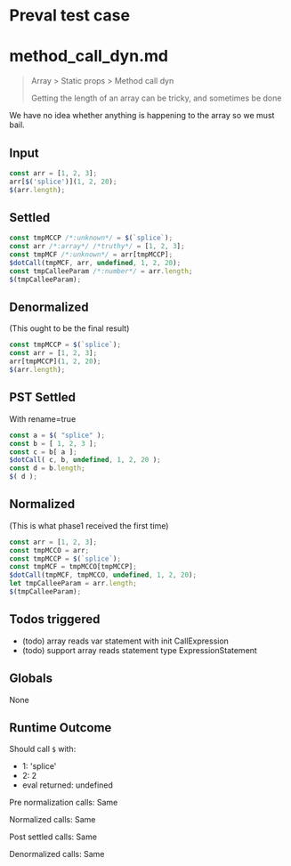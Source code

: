 # Preval test case

# method_call_dyn.md

> Array > Static props > Method call dyn
>
> Getting the length of an array can be tricky, and sometimes be done

We have no idea whether anything is happening to the array so we must bail.

## Input

`````js filename=intro
const arr = [1, 2, 3];
arr[$('splice')](1, 2, 20);
$(arr.length);
`````


## Settled


`````js filename=intro
const tmpMCCP /*:unknown*/ = $(`splice`);
const arr /*:array*/ /*truthy*/ = [1, 2, 3];
const tmpMCF /*:unknown*/ = arr[tmpMCCP];
$dotCall(tmpMCF, arr, undefined, 1, 2, 20);
const tmpCalleeParam /*:number*/ = arr.length;
$(tmpCalleeParam);
`````


## Denormalized
(This ought to be the final result)

`````js filename=intro
const tmpMCCP = $(`splice`);
const arr = [1, 2, 3];
arr[tmpMCCP](1, 2, 20);
$(arr.length);
`````


## PST Settled
With rename=true

`````js filename=intro
const a = $( "splice" );
const b = [ 1, 2, 3 ];
const c = b[ a ];
$dotCall( c, b, undefined, 1, 2, 20 );
const d = b.length;
$( d );
`````


## Normalized
(This is what phase1 received the first time)

`````js filename=intro
const arr = [1, 2, 3];
const tmpMCCO = arr;
const tmpMCCP = $(`splice`);
const tmpMCF = tmpMCCO[tmpMCCP];
$dotCall(tmpMCF, tmpMCCO, undefined, 1, 2, 20);
let tmpCalleeParam = arr.length;
$(tmpCalleeParam);
`````


## Todos triggered


- (todo) array reads var statement with init CallExpression
- (todo) support array reads statement type ExpressionStatement


## Globals


None


## Runtime Outcome


Should call `$` with:
 - 1: 'splice'
 - 2: 2
 - eval returned: undefined

Pre normalization calls: Same

Normalized calls: Same

Post settled calls: Same

Denormalized calls: Same
